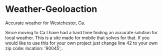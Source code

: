 # Weather-Geoloaction
Accurate weather for Westchester, Ca.

Since moving to Ca I have had a hard time finding an accurate solution for local weather. This is a site made for mobile that solves for that. If you would like to use this for your own project just change line 42 to your own zip code:
location: '90045',. 
